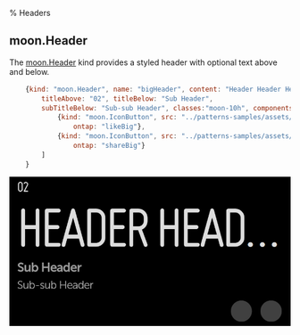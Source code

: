 ﻿% Headers

## moon.Header

The [moon.Header](../../../index.html#/kind/moon.Header) kind provides a styled
header with optional text above and below.

```javascript
    {kind: "moon.Header", name: "bigHeader", content: "Header Header Header",
        titleAbove: "02", titleBelow: "Sub Header",
        subTitleBelow: "Sub-sub Header", classes:"moon-10h", components: [
            {kind: "moon.IconButton", src: "../patterns-samples/assets/icon-like.png",
                ontap: "likeBig"},
            {kind: "moon.IconButton", src: "../patterns-samples/assets/icon-next.png",
                ontap: "shareBig"}
        ]
    }
```

![_moon.Header_](../../assets/headers.png)
